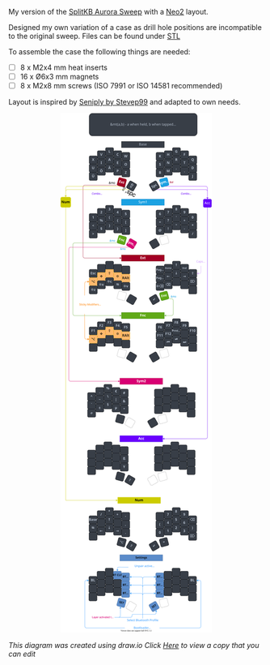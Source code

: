 My version of the [SplitKB Aurora Sweep](https://splitkb.com/products/aurora-sweep-pcb-kit) with a [Neo2](https://www.neo-layout.org/) layout.

Designed my own variation of a case as drill hole positions are incompatible to the original sweep. Files can be found under [STL](https://github.com/hoyohayo/zmk-config/STL)

To assemble the case the following things are needed:

- [ ] 8 x M2x4 mm heat inserts
- [ ] 16 x Ø6x3 mm magnets
- [ ] 8 x M2x8 mm screws (ISO 7991 or ISO 14581 recommended)

Layout is inspired by [Seniply by Stevep99](https://stevep99.github.io/seniply/) and adapted to own needs.

<div align="center">
  
  ![sweep-layout](https://raw.githubusercontent.com/hoyohayo/zmk-config/master/Layout/Sweepd_Neo2.svg)

</div>

*This diagram was created using draw.io*
*Click [Here](https://viewer.diagrams.net/?tags=%7B%7D&highlight=0000ff&edit=_blank&layers=1&nav=1&title=Sweepd_Neo2.drawio#R7V1bd9rIsv4t54F1MnstZ7Va90fAJpOTZJITZ2Yn8zJLBhmTAGIAT%2Bz9cH77kUASUldJ4iJRwt1%2BSEBIQvRXVf113bqj92dPb5be4uFDMPKnHc5GTx39usO5Y7Dw3%2BjAc3yAudsD4%2BVktD2k7Q7cTv7jxwfj68aPk5G%2Fyp24DoLperLIHxwG87k%2FXOeOectl8DN%2F2n0wzX%2FrwhvH38h2B26H3tQHp%2F17Mlo%2FxL%2BC27vjv%2FqT8UPyzZoV%2F76Zl5wc33j14I2Cn5lD%2Bk1H7y%2BDYL19NXvq%2B9No7JJx2V43KPg0fbClP1%2Fvc8HfHz%2Fa7N0quL57fPfg927%2BDv58cxXf5R9v%2Bhj%2F4K%2Fx066fkyH4%2BTBZ%2B7cLbxi9%2Fxmi3NF7D%2BvZNHynhS%2B91WI78PeTJz%2F8rt59MF%2FHQGp2%2FH7gzSbTSAT%2B8Jcjb%2B4lp8XfosXv%2B8E0WG6%2BVe8Oem5%2Fc%2FlkOs0c1x39xoiOL4PH%2BSj6ws3VcDSSn%2BYv1%2F5T5lA8Om%2F8YOavl8%2FhKcmnZoxULKqaHoP8cwd8Is4PGcyTY14sauP0zjs0whcxIAeAwwE4f8gLjiuAo3FacHQAzntpweF6HhyXWHEMgE1fXmzslimOCcD5t7Tg6JoATkIWqMCxADi%2FSwsO4AM2sVmzAThv5QVH5AMmsVlzADhdacER%2BQA5k3YBODfygiMSAmrNSebADDofpUUHMAKLmBFo0EXQ6esdV15GLfKCkBgQQwQdBRuILHkhEtmBS23joLsggsgxpIUIcARqdq1Br8EnedERSQK5AkG3wZ%2FSoiOSBM6ISQI3HACGPxr7yagFy%2FVDMA7m3vRmd1QYl90574NgER%2F87q%2FXzzFE3uM6yAPqP03WX8PXLH79LXP8%2BinzwfVz8mYe%2Ftyv2TfRNey1mbzdXbZ5l1xXJhmxABlQMlxX1wfhuPZW62Xww8%2FKjMYsbpdJwyp4XA79Mo2Ip%2Fe1txz761LDFsMeIVIqXkt%2F6q0n%2F%2Fi5B8GEZXNpd7n0njMnLILJfL3K3PlTdCAzKXNBah0hYFVxvqWbgqBun2AntulP2UuS32n3b74ufnywbbv3pff2%2B1%2FL4fNVslIlEuStIO4lypjsISIKRK8f%2FjEGhTU9Xq9I4qPsNiKRQIScvATpogHcPmh8kWADDxOm0vHI%2Bh2e1idPW8tgHQ5KMI8%2BN0%2BYxvLTlRfOItzEJMYaMIZJzP3mrxH6IfB3blhnm%2BBwgaWd3y7cLNjKLGDjkV0Mcmu6jmBZePOcmFl%2FP0YJIhtUru5jHLudaGq0vFlkKeITVv448MPjj5NoAGfB94l4RieKgoLrvMViGl033EB%2B0KXzIBTYqiuji9nm6VcbqYyenbuLp80HVnp%2Faxz%2FP01%2BbfEw7HOjG95x7E7XTu4YArW9af6LwsPbIU8OM6DnJ1hnXVBIvYpKtmqRkdi8xAZbBu0iQ4Mhlncno3WpS0DDzqNDHjnWYIzlV2nRMTUBHeqki0Q6Mui8kRcdM48OdboShyGWgbzguG1THRhd%2BV9p0bEEUkAe2ecwsHIrLTqAFFAHjzmMqfwmLTqAFFAnXnAYU%2FksLzpm2ywbdB5%2BkRcdkRWQ6w704VxLiw5gBdSxfA5dBT1p0RFZAX20GLoKPkiLDmAF1JkWOnQVdCSunwG8gNq26dBb8FpedEReQK490FvwP9KiI%2FIC8kxZbpgAjJbGcXeZSrvkpG%2FZz2rNVLJcZg3cDhIXtgeMbXKYCuWhMv6rxz6aPTKVYnjqCwCfpsyIc2kxPFmdMxHCKzFEeFH6bYiZ8NQhwjRPROn3OfXbuFT9hu7J2%2BdZkhtwt0zSAjQgVKeofI05W9qdp%2Fkcg5Ux66Y7gILQXM6WIVCxc%2BZs4ehC92YKbYJsiJSfyQW52yWCCIDvhitSwgr499BRG0JTab9rAElnzmszB5MFKVnafCcLk94YTNDPebq%2BXeqMKtaWGYl3gEyJoJ%2BTy4uOkJaquzoxOtDPqUuLjlhRptvUugP9nBLX%2B9kt0x0D%2Bjmhc0AWdMSKMoNpxOggZedJavEUZWiyQAUogkls5gzo8uxIrEoiSTB0akMHvVivpEVHJAnkBNuAPoiOLa91E2kCvfYgXgRTXnwAUTCoiQJ0H6REAXflyAIVIAoutanD6t7kXREBomBTmzroTfhFWnQAUSCn2dCb0LGv5cVHJArU2mNCf0LHlBcfQBQcYqLATRhWUD1qdEvruhztUZN%2BUigNlZHhZMirI8NOzA2Ie9QIRsW0tKzcVZ3uavV2qCkd02y14LzWpJSTAtQF4WbB7ljMcze3BVLHr21r02%2Bi8aYiJqfORnNcUot0VLZK7TYJkZp0VgLScW2zns1Ps0l8T5vEHacVNklYxpkOL7VJYtdyXnPbrNJBrcqk4XXaqRpz54rs1MhhLCSWWAc3kzGjETslNt4wExcUGbOFDmR5W8uK1TTkkTITOpBhDztZ0BGracijzCZ0H8NWYtKgI9TSkGdomNB5DCmZNOi4bdMd6C8%2BvT3XpaIj1tKQBy5N6C2O%2F5USH8ALqANjJuIv1iXuKyQwA%2FLAsgX9xf8tLzpmy6ybheWfyRtLFrkBvfZAh8O%2FpEUHcAPqWKWFbHdiyMvdADegjoVZ0GfwX9KiA5gBdSTZQgvX0g7HssIkUgRyIwedB1fyoiMSBHIlwpLN5F3%2BAIpAnQxoIe6DU8F5sY0VyENAFuJMqBOtGlMOtn8CWvNgHp6O5Lhs%2FqJPHrxR8LOzjVqvfvjr4UP8Jg%2FueOqtVvEnI2%2F10GQFPXmCgg1dFKCC%2FvZ5ptFV0B%2FVDiERnrItbWqAE9ba6wY0uuctttcYsiXR6vTsoUs1tGKOvJXkCNFthozxFlnRETK2LIt4GtRYA6zlUtERM%2BQtk1x3GmApF4uO3TbdQfZ5lxYdMTveol4ua9g%2B73JtSuaU7SXW73TNwk3DiIQ4L6z393eONcTI78h277Ct%2FXQWyqF1Dlpl69RTQ7KLjBJvTLzd645rKfE%2BlpfajHxuRQJuSrxT6y3sBKnE%2BzBiT74o1pAmGUq8U%2Bvd7%2FS4Eu9jV0YtsN7IRkzd6ekbhb887MR1k62Rr5vQ%2FiMymSZWZZr%2B0zbbRL36B8sjm3yClX5L8kopflJSXLEKog5Sa8gO4UqK81I8VFJcvthpgasKi2JIJcXJYmf7wc941KOPjA3dxOW7e93p3SjxrljskBtpZCt6ycS70kj%2Fo6S4YtlnUi%2F7OBYuOxGdZlrwHJcPl4cwlx2XS3vL5sPl0ubqsF0iwXRdatSxKFJ9qF90zqrYtsSh3uxP4zAo8skbZ5vSFE01O2OtGQXG%2BvdPtVpj44KQFsuZ6JMXOIwP%2FBreu1aEqtJS24SQWNJEn%2FzDizfjkoP16bwsQGl1XE2RvvKCL%2Fr8Qo4kT89H8loZt3VWRnY3drmVsTvdrrIy5YVx9MkOHHqx66Ot178p2tqa2DGX3dNbSYqYMlflzJ4%2BeSWJlyghLhJiXQlxBbMnn3N12asfKoWYKyEuX%2F20wBJj3umXL8RYfBjE3Kwi8Y4HKDp%2FH2JdfKO4SihbRrG9af6LlPrg6y76vAu9uIZiX%2BnQ7FA6OCsQznmwnHnTYhl8mUp6eMa6VKNxlIQVGZ%2BsldnL%2BBScLalNAh4C8jQDXfrCl1JeKoi8mlgxDwF5xpeOxf5kRcdsHe3BClhkRUdc09HrjmoHVLxkIC%2Bb0WUvOEjdRoelajtWp9dYO40X2wWSPKOOJ3w4g84ZNyxMXn%2FLvK7YrlDrXPoWqpoeBwkp9lA90TrC8GbNO5XW2Te0TVuVip1A6TOfkztnU5%2BeYIV6I00%2BRdzy%2BHicMW6i2jdgDCtPb7bJp8UhKzlvk0%2BebBVPY6aP2lf2LIbadXV9gBtql1kD9zRDnawVqjeWTZCn3uxaKH3UzHPsX52OU1lX4e4wW6h6VyM3LCxrKaxkOcBM7TOdeIxtjgMZ1G3G%2Bv16zJItFExhnYfPPIEU98kYTf5JAO4Hs7tgu0ARdg7OiEPmfOQWr9KFy%2FbfWfDL%2FncTxCsc7XVeovKoxWVUSGWVN52MI4YyDDH0w%2BO9CLvJ0Jt24w9mk9FoY3cxEc5Po7WJqY5w18TwZWdZXoMEmkLxls4MIIE2R2ZFqykJNItzPBCJSm3ObQjbj%2BiHfQhGk%2FuJv1zhlmlP8cz7B%2FLHJsmBwTKYhd849e8jc71Zmy%2FTlXX6RRPkywvCOzU8U%2Ff9l63z4OPt9v%2FbX98O4kP9L5%2Ffb1993px28iPWroeboWytFg4GDmM1VU1qrNproGF81G3M9iO7w0OCOh%2BFZGMzwMNocCfDgxcLZQObEs30zX5Ec0dqeZbVpkQWZbUCyxAn%2Bmq0q8lmYsyqvQJJY99KspmRDxMRj%2BTYYZwUkE6N5ZdLDhfEbvvb46t2kgduZAjs1RS5y3ZowI0OZclpPn4aFGZnIMkmTEYZJMIhn%2BdfbJjlknv%2BTRiYH8gbmRFbQbnkcTMTLjIH0HktCz5ikyOXPOpswuXgwJAXH7t1%2BgPjzgNTWnzE%2FjMueWIYtsMuFToFKOR578i%2F9x7TVEcMzcZZQ0g9qc0esvGutEolkgaNcWqrh%2B68Kyk8ImfQmEauPSpVrZAytEF7WpSr1tY5SWQSGtOpqQSyy%2BfAklavxBoAeqpnw7jFwJYWHzG9nX6plESxsvg48uIjJLjTuxpsxJUKE2Skwcdtnf4grtRklpQQIDHLnd7XbSO%2BVE3eYARgCC45Q0CcqcmGhxICBCiCQ27i4Mro03JTcFtHT6%2Fb4XJeK9jGJYEt8g16c6n2CC9mG%2FSqqPYIL6QaLXDxOVg3MeVDKiUgLfAhOQ1sh3CpWiXSjxZ4Zh3oopAXHrN9Rq9FwVxyeNz2aY8K2pZQBvKYutNA0PbF1pBrzKXelsVpIIrbUE3w5e6dJFYQayxZ%2BNDhjqSUIeXgBCXEe5R4F1X31QAVLCF2GbSp5y0hTnNzpO1skm5CWdR4rLH%2BJfUsV9u0aztMxCOn3K7sDZ9L5du97riWku%2Bjyx%2FIvZwutuBX4p2Yb7vTtZV4H109Qh5icYtbNSvxruiurMS7qviG3noXd%2F2NRiXB8nN3us7AnP1IwVxdw0OetuHu4biqoSzegKPcVFl8ebOnVpXFJ5StpWXxqQvg1LJ4W2zr0FBZvMb0c9TFu6oEZAeBwfMQmPTErEUlIOTwOCI85Km2rkpN2tE%2BLsJDnqmedPlU8PCoj2bLtIcnU7KCJ3IJiPBQ10lxpnKQiqmBRe1x54nAKHgwakDtc%2BBM5SCVUANqYs2ZykEqoQb02qMaR5RQA2pPG2fKa1BCDagz%2BDhTXoNiamBR579yprwGxdSgBcRaeQ2KqQG99mjKa1BMDSzqyiWuNeA1yGQj15iMTKBNYC6iTiLmSVl7Q3BddK6%2FLnZss6hz%2FbkGvQrfpLV%2Bhtiyjd5nqim3QqZuU4SHPOKgKbdCpm5ThIc6XhcaWAVP0X4%2FbdAe5VbI1G2K8JC7tDXErdDXO%2B5AWpAgQSD3nGrKuVBCEMjjDlw5F0oIArmJ4w04Fy4WHkAQ6LWnAWfCpcIDCAK9Y5urlIRiakDvOeXKd1BMDejjDlz5DoqpQQuMm%2FIdFFODFmiP8h2UUAPyjBHeQEpCQz2fLriHEMgUIo8n8QbcEap3FOgdJeo7edg3sUAZ3LvDdvSO8hjbdIICmOo2Y%2F0%2BFIx6e0cxoXeUZpI3j%2BIG3BwgKrNNRjFYrh%2BCcTD3pje7o4Lk7855HwSL%2BOB3f71%2BjrHxHtdBHs9dTfL%2BO3XvIQNI%2BbSuu%2B5ggGKefJIWVmudgwqrC2WisvaZ60jt89vp3Pnj17n%2B%2FHn96e7th6c%2Ff7vxrpJ1dWXp84k1zbopNjaLds%2FO36WgGrmuemFuwPmhpaJ4bCl%2BYyJ8DlHUrfOIopHswJAKosOaEkT0hybB0Jcth%2FsIXIG8VsmhICGNC%2BapcrjvDIpLC9x%2Fr%2B3ScuA897KkZZvmRiYtcDfAtkuL1LZl6%2Fo7g7SUP2dmLXXrT6M1MWe98NA6CMJ1A2eflkG41vGBbIVLk3VeFPLjG69xkWWvN52Mo2X2MBxcPzzeixY6k6E37cYfzCaj0UY6saVbfnGXWxoXroZPJEd1rNC4%2FdoWWLDuwiWaZrkJWc4u0nhzizRGYjVSC7BT%2BtRuULBcYTk%2F8nznflgGffVkwM%2B0vDK4uLzSDPba5iz90%2FP33LeHVCiLgsAmqXTnWrbpHNio3%2BcLb7KMnmG4GbTM3mnbnnd3Gdu1ULarDttlGoJ8adZrGJnRklVczruUrv0bmMFatJhKPjmPf6m6R17jK2lN9DiG5uLYXnV73KtxB5FxKbJ0ylLrcBns94tkMP3kBK5s6HAyxXtiJYHY%2BuT6RNoEk5L63mIFp6P3wfDHHvNPe%2BcVOAcWiUgNU40l7GlHn95kIulN5g1AVJYkANA2giOLmDMjBDOc%2FpIXH7FWl1vUOTQmluIEqZssCIHWEZw8jcZEspyi%2FRF4p9uXFyexh0QLNAlLd9KlRQi0keA2OVtAEpMs6GGTBSHAFnTyYl0LphD9n7z4iGxBZ9Q2zkJqpUyJZyHAFsj5djIvZhGyJUZI5Akt0CF0X6TtdkLbf6VFC3AGXaPmDJYqoCohDOTFu5YqoCrhC%2BTdPSxVQFVMFlpAt1UBVQlToNce1dO1hBqQ92WzEHfCqfC82K6UerJvDhlcNvQt1AmXqkbsIN0tDY26GtFW7V2KG1TQ%2B2RtxF8hKzygQQV9UMNW7V2KG1TQxwZt5Z0oblDRAu1R3oniBhX0vnJbeSeKqQG969VW3oliakAfx7CVd6KEGtAbN9UUtpga0GtPUtqu4EGoAb1n3FFegxJqQO56TbyLCh6MGpAHLhzlNSimBi0wbsprUEIN6LVHeQ1KqAF5yonTgNegobaWBFxBTBGiDwA5DbgRVDvKqnaU9PFeB%2Fonbp9nEPtG%2BlEKDSscxmwdA7FrMmYwKAlp%2F8m8xJwOFNKMMu1fQteM0m2AzzeTSnG5KspFFWXkHWPdBtYJL2ejUEeA64yNnftfVr8byz8WX1bdr6b7c6D%2Fz19frmAt2xmbMCSvM%2B0U6m%2FCUNBmqKQxUUa4jHLhOrp7J4rF3i0SY2FouuOIZQq9O%2FftRtRdLr3nzGmL6IRVyRe5ebXghm5n71d9AY99vztV2D7DTjFqaCWaLPqJOpYcoyxtafdX3uzr0DaAJ2mPe6KunGRuoQe6FwTraeCN%2FCXsZPLqPqQOUVetuf8z%2FPd%2Bspz9DEfmFyCGqrvWYZ0Bhd5HBt5dC28MWMdU%2FE67f%2FN18eODbdu9L7233%2F9aDp8R2UgkYjT5J%2FrCGJHw6N%2BPQXQ8Bi19n8hNcl00hjlBSU6MPrhabUa7G56g6Yun7WXCjUImlvZ7C3%2FT9n757wgPbx4vOXqJPi2gBDUImWa4rwU505wzBpBREcNWZPLu%2BhriASE6Y34ZChFcPf1LWoDC5S0E6Iz5mShAWJzlQu1eHRBZLdQhGGu5khYgnSEAnbFCAAUIi7Zs6cRq4c2LKct9POARaUnr6%2BMTVv44CMkKe5xEK4pZ8H0intHhfeQ6b7GI%2BtWy4QaNgy6dB%2BFirerK6GImEC7uxIRr%2B8HPeMyjj4y4yyjgdDe8073u9G4yxGs7WJfMvBoiWu4Zw%2FGogKss11KW5Z4xVQ%2FFB0tzlckA6bxgxbfpQmd1XE2ZmT24KPV6TqUDlxJRcjOTBFwVQDgRdc9Yj4IDpFKCy4nUGTOzcIAwl5WaqTMzNVMz9R6E84wJoLgcow3ilBzv5FhXclzNOMkXthrm%2FlRynJFjruR4D2ZObo9VPn45Mz9jORgOEOYjPr3n7cvpxYVgdsb0bBwz6PZ8XSdiF577aYuIcXbGQgocMVXvn92qvH2RMg26%2BOCmw7IgZGoIQtTB5qTQIoOQIy9CJoIQdcYGh04%2BV16E3DbqEOblkxQgC%2FIE%2BkATh%2B6rV9IihBEF8kgGh44ZuMGqLAhhRIE8GMihy0HePflQokBu5aDPwZIXIYQo0OsQ9DDAahhZEMKYAnmAgCuPQjlRoHascuhR0KRFCCUK1LEJHXoU5NUhjCiQGzkdehTk3RQWJQrkOqQ8CuU8gTqxS1cJMUfVgDhWp2c2lWJA1bIsX60%2B8u%2B9x83vK2mx02jjK5gJSR%2Bq05HMm1htWtj17OIgxyYx6ni6AeesQxqORENzSsORtMnIt8wneMMR0PmjH%2F4xpAdaevzYFiWFWGcbhOAKFKOZ7RCCD3s8NTXdX0cT%2B2A6miBJBf11jmhoUzoih8zBd97wx3gjY1fbOW8zYy3Hd6%2FCeWs7RaYv2C%2F4NJb%2FjpG39q5G3vLH0o%2FaoFxN5tPJ3L%2B6Gw9TscncIX2FPNtV2W22fEEPldotmF5%2Fe5wVTqxNzbeHG7syeyyY7Yzesc0ftMepPhZr8NS786e9FHZosv35qLtcbp58GD31ZIjMDzXYaKEndtpMLWOeTcQ8m42Z52IKG%2F36YtGuRbDzYu07vuXre4j19skK5LeRtpkiUThYAItEuQaRAv0THXbGvpm4VBVnWOca7RAJWtTCVPPEO2FflAAIBLIfzO6CA9sKvagBeJUuELf%2FroPxLxXjEf%2FMg76mAxqKHTjognV4YV3GdGhaLJdZA1cwWryOqcsS5i4GlxamA61MEn88xcqgXfAqmo2lcpEV09n6lRcSu7tQVtlV9FDR8z%2F4880zT0dbzne3O7j2FosQNs5KBbFSzXOPECTfPQyJt7f2V%2BHrqfccdUELv3ay8eJsH6aurwyVs%2BQ7l%2F76cTlfZX50MB5PN7%2FaG3uTeX3PsZqWPMb9xvkUKRtns2AZ%2FffDf14s%2FVA76nuCH8gThF8zDEZ%2BXc9QSEi0%2FQjJPp6LAo9EkQejQNcRi1Cs%2FsJ%2BIVeI99XUEZahiSvC2gwA5h%2FPdhusbhpoFhVCSeXG5W7FMMQzd%2BV4Ft8o8vrana5dPXvnF6f91WJ4UVN7RoG524GlHzVooq65r5PSonQu5q8NC3r6bKz7J29KHyvXksd08cT5YpczFvk6EYkV59r9lo2tk56NI7sGaeFGXlS4ZQA5SSKNebPdkJQUrw3LFghar6vd8ErAI4ZxqYAjZD4W81oEwRQa93MT6xis89c2YjOSGp7apQGrYa2WBot13SiY9YLVH5GGWAfqMQsCnTORbAeOrOaSHPHaBQFrN6cEoXlBEPcBdJAg8VkFobivXZkgXG%2B3MlKCcDytZDxvERxiiwAje733AKaLSIAqaM5%2B2nrccIQNs6IyRbgEaCjYj3vkXlavuNPwcSA%2BFnSZnBefl9Uq7jQCxCE%2BZ8z4xPGBHq3el%2FB9%2F%2F3nWnEyjsaJuczfXp7Hyew7%2FX4X4AQCooZpOa5eE4JWCzWs2AeS8V1FoO7pvz4g8KAEBDAaREBgwsV5BeRl7XFdN4VJ60nJ8HlZTbXqpjAcyS05Lz4N7HJ9qfhgFIZ8CfCytg2om6DQ60%2Bxe%2BU4gqIpglInQeGMmqC8rIb8tROUM%2FYZwpMelI%2BllKAYxAYW6dQlLT4IQSEn%2BAkcCh%2BcoJDrT90eFK4ISq0ExSAmKEiXsNubLyeDV9ZV%2BWWAyZHZ0oXJQOcFswF3SzPdlrd%2FApJxxLcCRGvz1xHy%2Fkfe6iG9pqIu%2BDQl1i0Rdz2JNJDhXrx95nFWXldW%2FmgBMWwgIOR%2BcqRLmrQ0zdQQfKhp2svqkXZiChXEhzqUjLRIkxcft336gzRIu9TsphoQsiBFIY9kIA3STqMohqIodVIUck%2F5C%2BvPVjdFIQ91oe3ZZMUHoSjkBlalwpRRFHr9UakwZQSFPJKh1%2B1DMRVBqZWgUHvKdeVDKSUo1KEuXflQyggKvYFVPpRSgkKtPwb0oUiLD0ZQqFOVjL08KJvgbSMso7QVdIO0o5hoHN8Z%2BDRyAvPYyCOASWPghiK%2FdTaCLgv9Fgd7j8E6FxOuA3jEalOH%2FJGWo7f%2Bej2Zj1dAAOpu5mlgYB%2BsxUX2oAbAdMZEwJhzxnaeOGJwF75DenhHg1xbD%2B%2B0bTfaw%2FsAEcjpt%2BsOBhjk6Sdpq2%2Btc0Srb6ELd2Xv778%2FfrTZu1Vwfff47sHv3fwd%2FPnmiicBiWzz75IcfyhjJ%2Fb6Njh%2FHVqU9E9oJ6OHtsbN%2FJn5%2B29%2FH%2BgDDr5FN2GWku3k71XQU7y7XHrPmdMW0Qmrkh%2BkcbjmcAR12d50pzyH9SzHe97AjXbOqE9aVptS3cL1adfhfifp37JaUCD2%2Bypcgb4W66FgrEee79wPj9YzHB2%2Bp5oZtbTUP1RodaENK9djP36hQoEL4s6NRRcYtqjZ%2BQsaUgrSSUYpRU1Ksc3OPUEpTusmhi0qqpsHxSMJmge9j1vTJs1iR9EIPIRCN37Y3GrTA5yJrbBnQXEnbEHCL6LJUNxaqZ6KHWCMkEQcLSmSP3ELhPDtMogA3dmp8Oc%2FfAhGfnTG%2FwM%3D) to view a copy that you can edit*
